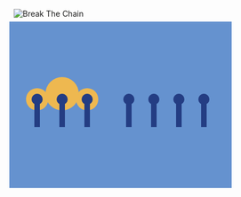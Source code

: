 ![Break The Chain](https://cssbattle.dev/targets/52.png)

<div class="base">
  <div class="left">
  	<div class="person"><div class="hd"></div></div>
  	<div class="person"><div class="hd"></div></div>
  	<div class="person"><div class="hd"></div></div>
    <div class="bbl x"></div>
    <div class="bbl y"></div>
    <div class="bbl z"></div>
  </div>
  <div class="right">
  	<div class="person"><div class="hd"></div></div>
  	<div class="person"><div class="hd"></div></div>
  	<div class="person"><div class="hd"></div></div>
  	<div class="person"><div class="hd"></div></div>
  </div>
  
</div>
<style>
  .base {
    width: 400px;
    height: 300px;
    display: flex;
    justify-content:center;
    align-items:center;
    transform: translate(-8px, -8px);
    background: #6592CF;
  }
  .person {
    width: 10px;
    height: 50px;
    background: #243D83;
  }
  .hd {
    width: 20px;
    height: 20px; 
    background: #243D83;
    border-radius: 50%;
    transform: translate(-5px, -10px);
  }
  .left {
    transform: translate(2px, 15px);
    display: flex;
    width:170px;
    justify-content: space-evenly;
  }
  .right {
    transform: translate(-3px, 15px);
    display: flex;
    width:215px;
    justify-content: space-evenly;
  }
  .bbl {
    position: absolute;
    width: 40px;
    height: 40px; 
    border-radius: 50%;
    background: #EEB850; 
     z-index: -1;
  }
  .x {
    transform: translate(45px, -20px);
  }
  .y{
    width: 60px;
    height: 60px; 
    transform: translate(0px, -40px);
  }
  .z {
    transform: translate(-45px, -20px);
  }